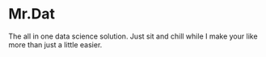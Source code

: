 # Mr.Dat
The all in one data science solution. Just sit and chill while I make your like more than just a little easier. 
